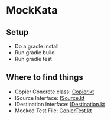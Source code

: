 # MockKata

## Setup

- Do a gradle install
- Run gradle build
- Run gradle test


## Where to find things

- Copier Concrete class: [Copier.kt](src/main/kotlin/Copier.kt)
- ISource Interface: [ISource.kt](src/main/kotlin/ISource.kt)
- IDestination Interface: [IDestination.kt](src/main/kotlin/IDestination.kt)
- Mocked Test File: [CopierTest.kt](src/test/kotlin/CopierTest.kt)